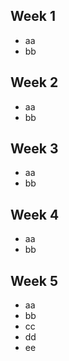 ## Week 1
- aa
- bb
  
## Week 2
- aa
- bb
  
## Week 3
- aa
- bb
  

## Week 4
- aa
- bb
  

## Week 5
- aa
- bb
- cc
- dd
- ee

  

